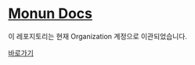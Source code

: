# [Monun Docs](https://monun.me)

이 레포지토리는 현재 Organization 계정으로 이관되었습니다.

[바로가기](https://github.com/HyeonWorks/monun-docs)